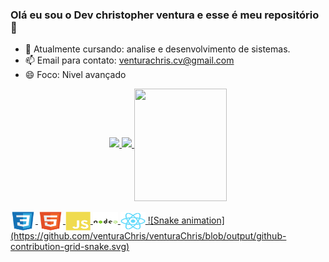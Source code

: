 ### Olá eu sou o Dev christopher ventura e esse é meu repositório 💾

- 🔭 Atualmente cursando: analise e desenvolvimento de sistemas.
- 📫 Email para contato: venturachris.cv@gmail.com
- 😄 Foco: Nivel avançado
<div align="center">
  <a href="https://github.com/venturaChris">
  <img height="180em" src="https://github-readme-stats.vercel.app/api?username=VenturaChris&show_icons=true&theme=dark&include_all_commits=true&count_private=true"/>
  <img height="180em" src="https://github-readme-stats.vercel.app/api/top-langs/?username=VenturaChris&layout=compact&theme=dark"/>
  <img align="center" width="148" height="180" src="https://media1.tenor.com/images/68e8337fb4eb7e40645d832c64762a8b/tenor.gif?itemid=19443613">

</div>
<div style="display: inline_block"><br>
  <img align="center" alt="Ju-CSS" height="30" width="40" src="https://raw.githubusercontent.com/devicons/devicon/master/icons/css3/css3-original.svg">
  <img align="center" alt="Ju-HTML" height="30" width="40" src="https://raw.githubusercontent.com/devicons/devicon/master/icons/html5/html5-original.svg">
  <img align="center" alt="Ju-Js" height="30" width="40" src="https://raw.githubusercontent.com/devicons/devicon/master/icons/javascript/javascript-plain.svg">
  <img align="center" alt="Ju-node" height="30" width="40" src="https://raw.githubusercontent.com/devicons/devicon/master/icons/nodejs/nodejs-original-wordmark.svg" >
  <img align="center" alt="Ju-React" height="30" width="40" src="https://raw.githubusercontent.com/devicons/devicon/master/icons/react/react-original.svg">
   ![Snake animation](https://github.com/venturaChris/venturaChris/blob/output/github-contribution-grid-snake.svg)
 
</div>
 

 
 

